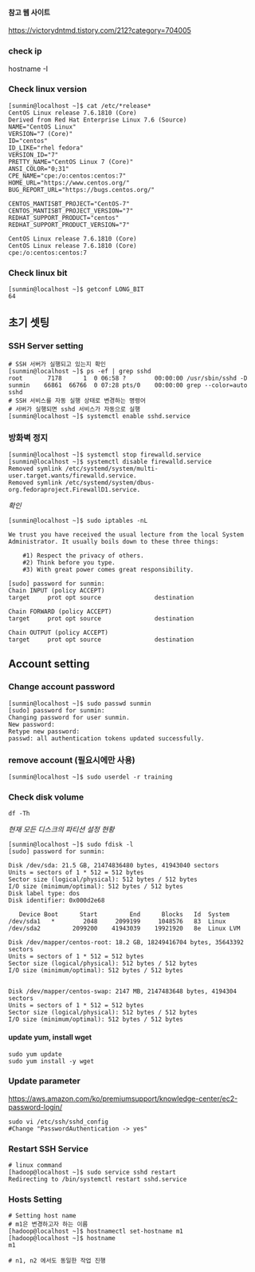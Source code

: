 #### 참고 웹 사이트  
https://victorydntmd.tistory.com/212?category=704005

### check ip 
hostname -I

### Check linux version
~~~ 
[sunmin@localhost ~]$ cat /etc/*release*
CentOS Linux release 7.6.1810 (Core) 
Derived from Red Hat Enterprise Linux 7.6 (Source)
NAME="CentOS Linux"
VERSION="7 (Core)"
ID="centos"
ID_LIKE="rhel fedora"
VERSION_ID="7"
PRETTY_NAME="CentOS Linux 7 (Core)"
ANSI_COLOR="0;31"
CPE_NAME="cpe:/o:centos:centos:7"
HOME_URL="https://www.centos.org/"
BUG_REPORT_URL="https://bugs.centos.org/"

CENTOS_MANTISBT_PROJECT="CentOS-7"
CENTOS_MANTISBT_PROJECT_VERSION="7"
REDHAT_SUPPORT_PRODUCT="centos"
REDHAT_SUPPORT_PRODUCT_VERSION="7"

CentOS Linux release 7.6.1810 (Core) 
CentOS Linux release 7.6.1810 (Core) 
cpe:/o:centos:centos:7
~~~

### Check linux bit
~~~
[sunmin@localhost ~]$ getconf LONG_BIT
64
~~~

## 초기 셋팅
### SSH Server setting
~~~
# SSH 서버가 실행되고 있는지 확인
[sunmin@localhost ~]$ ps -ef | grep sshd
root       7178      1  0 06:58 ?        00:00:00 /usr/sbin/sshd -D
sunmin    66861  66766  0 07:28 pts/0    00:00:00 grep --color=auto sshd
# SSH 서비스를 자동 실행 상태로 변경하는 명령어
# 서버가 실행되면 sshd 서비스가 자동으로 실행
[sunmin@localhost ~]$ systemctl enable sshd.service
~~~

### 방화벽 정지
~~~
[sunmin@localhost ~]$ systemctl stop firewalld.service
[sunmin@localhost ~]$ systemctl disable firewalld.service
Removed symlink /etc/systemd/system/multi-user.target.wants/firewalld.service.
Removed symlink /etc/systemd/system/dbus-org.fedoraproject.FirewallD1.service.
~~~
*확인*
~~~
[sunmin@localhost ~]$ sudo iptables -nL

We trust you have received the usual lecture from the local System
Administrator. It usually boils down to these three things:

    #1) Respect the privacy of others.
    #2) Think before you type.
    #3) With great power comes great responsibility.

[sudo] password for sunmin: 
Chain INPUT (policy ACCEPT)
target     prot opt source               destination         

Chain FORWARD (policy ACCEPT)
target     prot opt source               destination         

Chain OUTPUT (policy ACCEPT)
target     prot opt source               destination    
~~~

## Account setting

### Change account password
~~~
[sunmin@localhost ~]$ sudo passwd sunmin
[sudo] password for sunmin: 
Changing password for user sunmin.
New password: 
Retype new password: 
passwd: all authentication tokens updated successfully.
~~~

### remove account (필요시에만 사용)
~~~
[sunmin@localhost ~]$ sudo userdel -r training
~~~


### Check disk volume
~~~
df -Th
~~~

*현재 모든 디스크의 파티션 설정 현황*
~~~
[sunmin@localhost ~]$ sudo fdisk -l
[sudo] password for sunmin: 

Disk /dev/sda: 21.5 GB, 21474836480 bytes, 41943040 sectors
Units = sectors of 1 * 512 = 512 bytes
Sector size (logical/physical): 512 bytes / 512 bytes
I/O size (minimum/optimal): 512 bytes / 512 bytes
Disk label type: dos
Disk identifier: 0x000d2e68

   Device Boot      Start         End      Blocks   Id  System
/dev/sda1   *        2048     2099199     1048576   83  Linux
/dev/sda2         2099200    41943039    19921920   8e  Linux LVM

Disk /dev/mapper/centos-root: 18.2 GB, 18249416704 bytes, 35643392 sectors
Units = sectors of 1 * 512 = 512 bytes
Sector size (logical/physical): 512 bytes / 512 bytes
I/O size (minimum/optimal): 512 bytes / 512 bytes


Disk /dev/mapper/centos-swap: 2147 MB, 2147483648 bytes, 4194304 sectors
Units = sectors of 1 * 512 = 512 bytes
Sector size (logical/physical): 512 bytes / 512 bytes
I/O size (minimum/optimal): 512 bytes / 512 bytes
~~~

#### update yum, install wget
~~~
sudo yum update
sudo yum install -y wget
~~~


### Update parameter
https://aws.amazon.com/ko/premiumsupport/knowledge-center/ec2-password-login/
~~~
sudo vi /etc/ssh/sshd_config
#Change "PasswordAuthentication -> yes"
~~~

### Restart SSH Service
~~~
# linux command
[hadoop@localhost ~]$ sudo service sshd restart
Redirecting to /bin/systemctl restart sshd.service
~~~


### Hosts Setting
~~~
# Setting host name
# m1은 변경하고자 하는 이름
[hadoop@localhost ~]$ hostnamectl set-hostname m1
[hadoop@localhost ~]$ hostname
m1

# n1, n2 에서도 동일한 작업 진행
~~~

